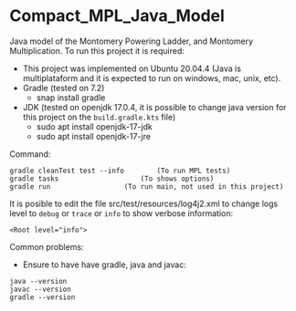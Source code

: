 # Compact_MPL_Java_Model

Java model of the Montomery Powering Ladder, and Montomery Multiplication.
To run this project it is required:
		
- This project was implemented on Ubuntu 20.04.4
(Java is multiplataform and it is expected to run on windows, mac, unix, etc).
- Gradle (tested on 7.2)
	- snap install gradle
- JDK (tested on openjdk 17.0.4, it is possible to change java version for this project on the `build.gradle.kts` file)
	- sudo apt install openjdk-17-jdk 
	- sudo apt install openjdk-17-jre

Command:
	
```
gradle cleanTest test --info 		(To run MPL tests)
gradle tasks					(To shows options)
gradle run					(To run main, not used in this project)
```


It is posible to edit the file src/test/resources/log4j2.xml to change logs level to `debug` or `trace` or `info` to show verbose information:

	<Root level="info">


Common problems:
- Ensure to have have gradle, java and javac:
	
```
java --version
javac --version
gradle --version
```
